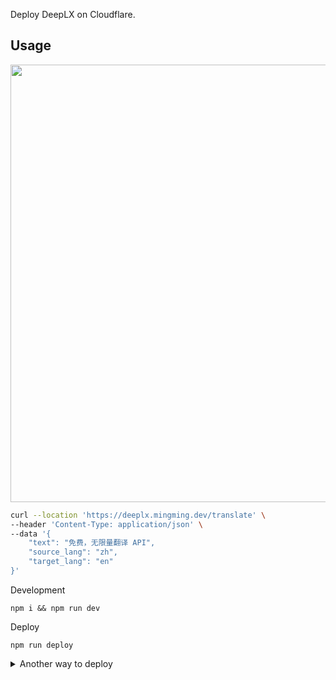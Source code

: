 Deploy DeepLX on Cloudflare.

## Usage

<img src="https://images.mingming.dev/file/5c021ad0cd84494272c35.png" width="700">

```bash
curl --location 'https://deeplx.mingming.dev/translate' \
--header 'Content-Type: application/json' \
--data '{
    "text": "免费，无限量翻译 API",
    "source_lang": "zh",
    "target_lang": "en"
}'
```

Development

```
npm i && npm run dev
```

Deploy

```
npm run deploy
```

<details>

<summary>Another way to deploy</summary>

<img src="https://images.mingming.dev/file/532238359bbb52bc1e4f1.png" width=600>

Open the [Cloudflare dashboard](https://dash.cloudflare.com/), select `Workers & Pages` -> `Create Application` -> `Create Worker` -> `Deploy` -> `Edit Code`, and paste [/dist/index.js](https://github.com/ifyour/deeplx-for-cloudflare/blob/main/dist/index.js) code, then click `Save and Deploy`.

</details>
